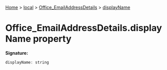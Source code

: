 [Home](./index) &gt; [local](local.md) &gt; [Office\_EmailAddressDetails](local.office_emailaddressdetails.md) &gt; [displayName](local.office_emailaddressdetails.displayname.md)

# Office\_EmailAddressDetails.displayName property


**Signature:**
```javascript
displayName: string
```
